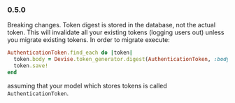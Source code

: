 ### 0.5.0

Breaking changes. Token digest is stored in the database, not the actual token. This will invalidate all your existing tokens (logging users out) unless you migrate existing tokens. In order to migrate execute:

```ruby
AuthenticationToken.find_each do |token|
  token.body = Devise.token_generator.digest(AuthenticationToken, :body, token.body)
  token.save!
end
```

assuming that your model which stores tokens is called ```AuthenticationToken```.
